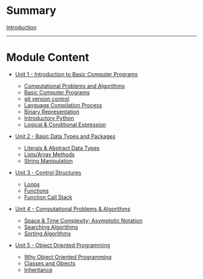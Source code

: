 # Summary
[Introduction](./README.md)

---

# Module Content
- [Unit 1 - Introduction to Basic Computer Programs]()
    - [Computational Problems and Algorithms](src/Unit1/0-computational-problems-and-algorithms.md)
    - [Basic Computer Programs](src/Unit1/1-basic-computer-programs.md)
    - [git version control](src/Unit1/2-git-version-control.md)
    - [Language Compilation Process](src/Unit1/3-language-compilation-process.md)
    - [Binary Representation](src/Unit1/4-binary-representation.md)
    - [Introductory Python](src/Unit1/5-introductory-python.md)
    - [Logical & Conditional Expression](src/Unit1/6-logical-and-conditional-expression.md)

- [Unit 2 - Basic Data Types and Packages]()
    - [Literals & Abstract Data Types](src/Unit2/0-literals-and-abstract-data-types.md)
    - [Lists/Array Methods](src/Unit2/0.5-array-methods.md)
    - [String Manipulation](src/Unit2/1-string-manipulation.md)

- [Unit 3 - Control Structures]()
    - [Loops](src/Unit3/0.loops.md)
    - [Functions](src/Unit3/1-functions.md)
    - [Function Call Stack](src/Unit3/2-function-call-stack.md)

- [Unit 4 - Computational Problems & Algorithms]()
    - [Space & Time Complexity; Asymptotic Notation](src/Unit4/0-space-and-time-complexity.md)
    - [Searching Algorithms](src/Unit4/1-searching-algorithms.md)
    - [Sorting Algorithms](src/Unit4/2-sorting-algorithms.md)

- [Unit 5 - Object Oriented Programming]()
    - [Why Object Oriented Programming](src/Unit5/0-why-object-oriented-programming.md)
    - [Classes and Objects](src/Unit5/1-classes-and-objects.md)
    - [Inheritance](src/Unit5/2-inheritance.md)
